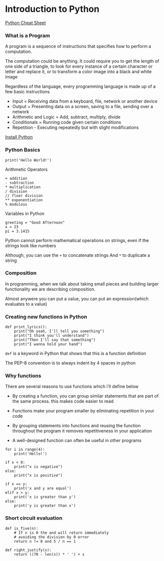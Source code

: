 # Introduction to Python

<a href="https://github.com/LambdaSchool/CS-Wiki/wiki/Javascript-Python-cheatsheet">Python Cheat Sheet</a>

### What is a Program

A program is a sequence of instructions that specifies how to perform a computation.

The computation could be anything. It could require you to get the length of one side of a triangle, to look for every instance of a certain character or letter and replace it, or to transform a color image into a black and white image

Regardless of the language, every programming language is made up of a few basic instructions

- Input = Receiving data from a keyboard, file, network or another device
- Output = Presenting data on a screen, saving to a file, sending over a network
- Arithmetic and Logic = Add, subtract, multiply, divide
- Conditionals = Running code given certain conditions
- Repetition - Executing repeatedly but with slight modifications

<a href="https://github.com/LambdaSchool/CS-Wiki/wiki/Installing-Python-3-and-pipenv">Install Python</a>

### Python Basics

```print('Hello World!')```

Arithmetic Operators

```
+ addition
- subtraction
* multiplication
/ division
// floor division
** exponentiation
% modulous
```

Variables in Python

```
greeting = "Good Afternoon"
x = 23
pi = 3.1415
```

Python cannot perform mathematical operations on strings, even if the strings look like numbers

Although, you can use the `+` to concatenate strings
And `*` to duplicate a string

### Composition
In programming, when we talk about taking small pieces and building larger functionality we are describing composition.

Almost anywere you can put a value, you can put an expression(which evaluates to a value)

### Creating new functions in Python

```
def print_lyrics():
    print("Oh yeah, I'll tell you something")
    print("I think you'll understand")
    print("Then I'll say that something")
    print("I wanna hold your hand")
```

`def` is a keyword in Python that shows that this is a function definition

The PEP-8 convention is to always indent by 4 spaces in python

### Why functions

There are several reasons to use functions which i'll define below

- By creating a function, you can group similar statements that are part of the same process. this makes code easier to read

- Functions make your program smaller by eliminating repetition in your code

- By grouping statements into functions and reusing the function throughout the program it removes repetitiveness in your application

- A well-designed function can often be useful in other programs

```
for i in range(4):
    print('Hello!')

if x < 0:
    print("x is negative")
else:
    print("x is positive")

if x == y:
    print('x and y are equal')
elif x > y:
    print('x is greater than y')
else:
    print('y is greater than x')
```

### Short circuit evaluation

```
def is_five(n):
    # If n is 0 the and will return immediately
    # avoiding the division by 0 error
    return n != 0 and 5 / n == 1
```

```
def right_justify(s):
    return ((70 - len(s)) * ' ') + s
```